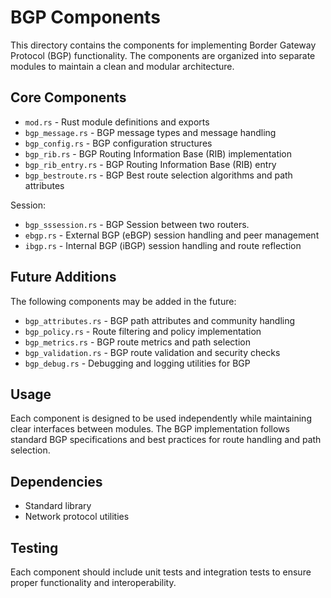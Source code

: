 # BGP Components

This directory contains the components for implementing Border Gateway Protocol (BGP) functionality. The components are organized into separate modules to maintain a clean and modular architecture. 

## Core Components

- `mod.rs` - Rust module definitions and exports
- `bgp_message.rs` - BGP message types and message handling
- `bgp_config.rs` - BGP configuration structures
- `bgp_rib.rs` - BGP Routing Information Base (RIB) implementation
- `bgp_rib_entry.rs` - BGP Routing Information Base (RIB) entry
- `bgp_bestroute.rs` - BGP Best route selection algorithms and path attributes

Session:
- `bgp_sssession.rs` - BGP Session between two routers.
- `ebgp.rs` - External BGP (eBGP) session handling and peer management
- `ibgp.rs` - Internal BGP (iBGP) session handling and route reflection

## Future Additions

The following components may be added in the future:

- `bgp_attributes.rs` - BGP path attributes and community handling
- `bgp_policy.rs` - Route filtering and policy implementation
- `bgp_metrics.rs` - BGP route metrics and path selection
- `bgp_validation.rs` - BGP route validation and security checks
- `bgp_debug.rs` - Debugging and logging utilities for BGP

## Usage

Each component is designed to be used independently while maintaining clear interfaces between modules. The BGP implementation follows standard BGP specifications and best practices for route handling and path selection.

## Dependencies

- Standard library
- Network protocol utilities

## Testing

Each component should include unit tests and integration tests to ensure proper functionality and interoperability.
